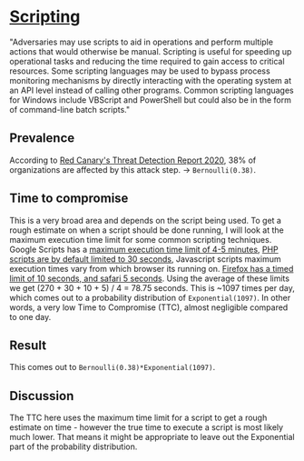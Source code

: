 # [Scripting](https://attack.mitre.org/techniques/T1064/)
"Adversaries may use scripts to aid in operations and perform multiple actions that would otherwise be manual. Scripting is useful for speeding up operational tasks and reducing the time required to gain access to critical resources. Some scripting languages may be used to bypass process monitoring mechanisms by directly interacting with the operating system at an API level instead of calling other programs. Common scripting languages for Windows include VBScript and PowerShell but could also be in the form of command-line batch scripts."

## Prevalence
According to [Red Canary's Threat Detection Report 2020](https://redcanary.com/threat-detection-report/techniques/scripting/), 38% of organizations are affected by this attack step. -> ```Bernoulli(0.38)```. 

## Time to compromise
This is a very broad area and depends on the script being used. To get a rough estimate on when a script should be done running, I will look at the maximum execution time limit for some common scripting techniques. Google Scripts has a [maximum execution time limit of 4-5 minutes](https://www.labnol.org/code/20016-maximum-execution-time-limit), [PHP scripts are by default limited to 30 seconds](https://www.php.net/manual/en/function.set-time-limit.php), Javascript scripts maximum execution times vary from which browser its running on. [Firefox has a timed limit of 10 seconds, and safari 5 seconds](https://www.sitepoint.com/javascript-execution-browser-limits/). Using the average of these limits we get (270 + 30 + 10 + 5) / 4 = 78.75 seconds. This is ~1097 times per day, which comes out to a probability distribution of ```Exponential(1097)```. In other words, a very low Time to Compromise (TTC), almost negligible compared to one day.

## Result 
This comes out to ```Bernoulli(0.38)*Exponential(1097)```. 

## Discussion
The TTC here uses the maximum time limit for a script to get a rough estimate on time - however the true time to execute a script is most likely much lower. That means it might be appropriate to leave out the Exponential part of the probability distribution. 